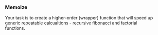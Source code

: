 ### Memoize

Your task is to create a higher-order (wrapper) function that will speed up
generic repeatable calcualtions - recursive fibonacci and factorial functions.
